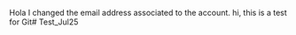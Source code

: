 
Hola
I changed the email address associated to the account. hi, this is a test for Git# Test_Jul25
